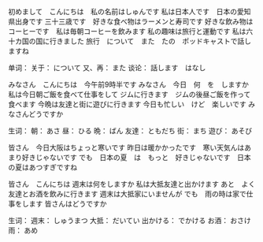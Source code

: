 初めまして　こんにちは　私の名前はしゅんです
私は日本人です　日本の愛知県出身です
三十三歳です　好きな食べ物はラーメンと寿司です
好きな飲み物はコーヒーです　私は毎朝コーヒーを飲みます
私の趣味は旅行と運動です
私は六十カ国の国に行きました
旅行　について　また　たの　ポッドキャストで話しますね

单词：
关于： について
又、再： また
谈论： 話します　はなし




みなさん　こんにちは　今午前9時半です
みなさん　今日　何　を　しますか
私は今日朝ご飯を食べて仕事をして
ジムに行きます　ジムの後昼ご飯を作って食べます
今晩は友達と街に遊びに行きます
今日も忙しい　けど　楽しいです
みなさんどうですか

生词：
朝： あさ
昼： ひる
晩： ばん
友達： ともだち
街： まち
遊び： あそび



皆さん　今日大阪はちょっと寒いです
昨日は暖かかったです　寒い天気んはあまり好きじゃないです
でも　日本の夏　は　もっと　好きじゃないです　日本の夏はあつすぎですね


皆さん　こんにちは
週末は何をしますか
私は大抵友達と出かけます
あと　よく　友達とお酒を飲みに行きます
週末は大抵家にいませんが
でも　雨の時は家で仕事をします
皆さんはどうですか

生词：
週末： しゅうまつ
大抵： だいてい
出かける： でかける
お酒： おさけ
雨： あめ







